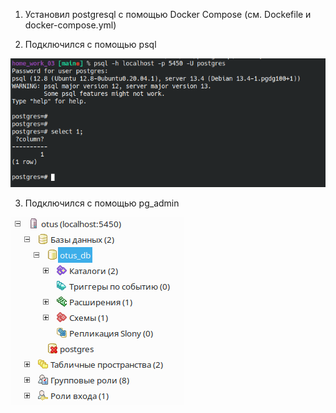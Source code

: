 1. Установил postgresql с помощью Docker Compose (см. Dockefile и docker-compose.yml)

2. Подключился с помощью psql

![](psql.png)
 
3. Подключился с помощью pg_admin

![](pg_admin.png)